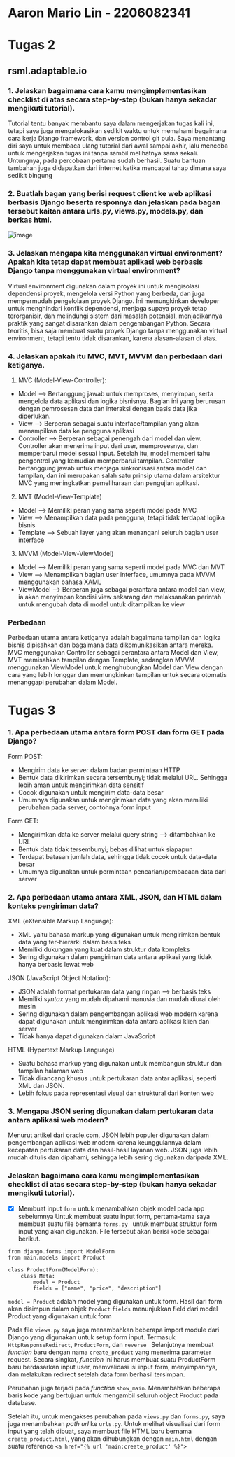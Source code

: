 # Aaron Mario Lin - 2206082341 # 

# Tugas 2 #

## rsml.adaptable.io ##
### 1. Jelaskan bagaimana cara kamu mengimplementasikan checklist di atas secara step-by-step (bukan hanya sekadar mengikuti tutorial). ###

Tutorial tentu banyak membantu saya dalam mengerjakan tugas kali ini, tetapi saya juga mengalokasikan sedikit waktu untuk memahami bagaimana cara kerja Django framework, dan version control git pula. Saya menantang diri saya untuk membaca ulang tutorial dari awal sampai akhir, lalu mencoba untuk mengerjakan tugas ini tanpa sambil melihatnya sama sekali. Untungnya, pada percobaan pertama sudah berhasil. Suatu bantuan tambahan juga didapatkan dari internet ketika mencapai tahap dimana saya sedikit bingung

### 2. Buatlah bagan yang berisi request client ke web aplikasi berbasis Django beserta responnya dan jelaskan pada bagan tersebut kaitan antara urls.py, views.py, models.py, dan berkas html. ###
![image](https://github.com/aaronmlin/rsml/assets/113165742/4e26fd17-7194-4a5a-ba8f-fad9ccbd70e0)

### 3. Jelaskan mengapa kita menggunakan virtual environment? Apakah kita tetap dapat membuat aplikasi web berbasis Django tanpa menggunakan virtual environment? ###

Virtual environment digunakan dalam proyek ini untuk mengisolasi dependensi proyek, mengelola versi Python yang berbeda, dan juga mempermudah pengelolaan proyek Django. Ini memungkinkan developer untuk menghindari konflik dependensi, menjaga supaya proyek tetap terorganisir, dan melindungi sistem dari masalah potensial, menjadikannya praktik yang sangat disarankan dalam pengembangan Python. Secara teoritis, bisa saja membuat suatu proyek Django tanpa menggunakan virtual environment, tetapi tentu tidak disarankan, karena alasan-alasan di atas.

### 4. Jelaskan apakah itu MVC, MVT, MVVM dan perbedaan dari ketiganya. ###

1. MVC (Model-View-Controller):
- Model --> Bertanggung jawab untuk memproses, menyimpan, serta mengelola data aplikasi dan logika bisnisnya. Bagian ini yang berurusan dengan pemrosesan data dan interaksi dengan basis data jika diperlukan.
- View --> Berperan sebagai suatu interface/tampilan yang akan menampilkan data ke pengguna aplikasi
- Controller --> Berperan sebagai penengah dari model dan view. Controller akan menerima input dari user, memprosesnya, dan memperbarui model sesuai input. Setelah itu, model memberi tahu pengontrol yang kemudian memperbarui tampilan. Controller bertanggung jawab untuk menjaga sinkronisasi antara model dan tampilan, dan ini merupakan salah satu prinsip utama dalam arsitektur MVC yang meningkatkan pemeliharaan dan pengujian aplikasi.

2. MVT (Model-View-Template)
- Model --> Memiliki peran yang sama seperti model pada MVC
- View --> Menampilkan data pada pengguna, tetapi tidak terdapat logika bisnis
- Template --> Sebuah layer yang akan menangani seluruh bagian user interface

3. MVVM (Model-View-ViewModel)
- Model --> Memiliki peran yang sama seperti model pada MVC dan MVT
- View --> Menampilkan bagian user interface, umumnya pada MVVM menggunakan bahasa XAML
- ViewModel --> Berperan juga sebagai perantara antara model dan view, ia akan menyimpan kondisi view sekarang dan melaksanakan perintah untuk mengubah data di model untuk ditampilkan ke view

### Perbedaan ###

Perbedaan utama antara ketiganya adalah bagaimana tampilan dan logika bisnis dipisahkan dan bagaimana data dikomunikasikan antara mereka. MVC menggunakan Controller sebagai perantara antara Model dan View, MVT memisahkan tampilan dengan Template, sedangkan MVVM menggunakan ViewModel untuk menghubungkan Model dan View dengan cara yang lebih longgar dan memungkinkan tampilan untuk secara otomatis menanggapi perubahan dalam Model.



# Tugas 3 #

### 1. Apa perbedaan utama antara form POST dan form GET pada Django? ###
Form POST:
- Mengirim data ke server dalam badan permintaan HTTP
- Bentuk data dikirimkan secara tersembunyi; tidak melalui URL. Sehingga lebih aman untuk mengirimkan data sensitif
- Cocok digunakan untuk mengirim data-data besar
- Umumnya digunakan untuk mengirimkan data yang akan memiliki perubahan pada server, contohnya form input

Form GET:
- Mengirimkan data ke server melalui query string --> ditambahkan ke URL
- Bentuk data tidak tersembunyi; bebas dilihat untuk siapapun
- Terdapat batasan jumlah data, sehingga tidak cocok untuk data-data besar
- Umumnya digunakan untuk permintaan pencarian/pembacaan data dari server


### 2. Apa perbedaan utama antara XML, JSON, dan HTML dalam konteks pengiriman data?
XML (eXtensible Markup Language):
- XML yaitu bahasa markup yang digunakan untuk mengirimkan bentuk data yang ter-hierarki dalam basis teks
- Memiliki dukungan yang kuat dalam struktur data kompleks
- Sering digunakan dalam pengiriman data antara aplikasi yang tidak hanya berbasis lewat web

JSON (JavaScript Object Notation):
- JSON adalah format pertukaran data yang ringan --> berbasis teks
- Memiliki _syntax_ yang mudah dipahami manusia dan mudah diurai oleh mesin
- Sering digunakan dalam pengembangan aplikasi web modern karena dapat digunakan untuk mengirimkan data antara aplikasi klien dan server
- Tidak hanya dapat digunakan dalam JavaScript

HTML (Hypertext Markup Language)
- Suatu bahasa markup yang digunakan untuk membangun struktur dan tampilan halaman web
- Tidak dirancang khusus untuk pertukaran data antar aplikasi, seperti XML dan JSON.
- Lebih fokus pada representasi visual dan struktural dari konten web

### 3. Mengapa JSON sering digunakan dalam pertukaran data antara aplikasi web modern? ###
Menurut artikel dari oracle.com, JSON lebih populer digunakan dalam pengembangan aplikasi web modern karena keunggulannya dalam kecepatan pertukaran data dan hasil-hasil layanan web. JSON juga lebih mudah ditulis dan dipahami, sehingga lebih sering digunakan daripada XML.

### Jelaskan bagaimana cara kamu mengimplementasikan checklist di atas secara step-by-step (bukan hanya sekadar mengikuti tutorial). ###

- [x] Membuat input `form` untuk menambahkan objek model pada app sebelumnya
Untuk membuat suatu input form, pertama-tama saya membuat suatu file bernama `forms.py ` untuk membuat struktur form input yang akan digunakan. File tersebut akan berisi kode sebagai berikut.

```
from django.forms import ModelForm
from main.models import Product

class ProductForm(ModelForm):
    class Meta:
        model = Product
        fields = ["name", "price", "description"]
```
`model = Product` adalah model yang digunakan untuk form. Hasil dari form akan disimpun dalam objek `Product`
`fields` menunjukkan field dari model Product yang digunakan untuk form

Pada file `views.py` saya juga menambahkan beberapa import module dari Django yang digunakan untuk setup form input. Termasuk   `HttpResponseRedirect`,  `ProductForm`, dan `reverse `
Selanjutnya membuat _function_ baru dengan nama `create_product` yang menerima parameter request. Secara singkat, _function_ ini harus membuat suatu ProductForm baru berdasarkan input user, memvalidasi isi input form, menyimpannya, dan melakukan redirect setelah data form berhasil tersimpan.

Perubahan juga terjadi pada _function_ `show_main`. Menambahkan beberapa baris kode yang bertujuan untuk mengambil seluruh object Product pada database. 

Setelah itu, untuk mengakses perubahan pada `views.py` dan `forms.py`, saya juga  menambahkan _path url_ ke `urls.py`. Untuk melihat visualisai dari form input yang telah dibuat, saya membuat file HTML baru bernama `create_product.html`, yang akan dihubungkan dengan `main.html` dengan suatu reference `<a href="{% url 'main:create_product' %}"> `



 
